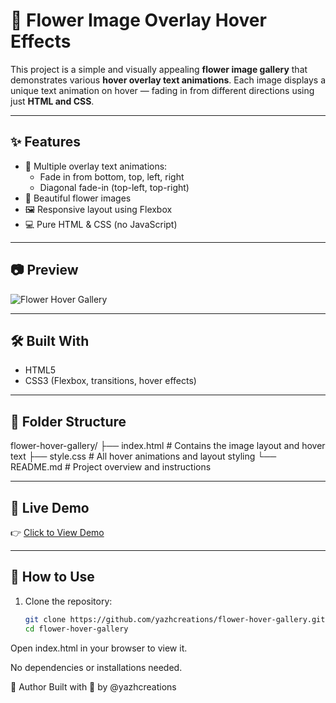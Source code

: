 # 🌸 Flower Image Overlay Hover Effects

This project is a simple and visually appealing **flower image gallery** that demonstrates various **hover overlay text animations**. Each image displays a unique text animation on hover — fading in from different directions using just **HTML and CSS**.

---

## ✨ Features

- 🎨 Multiple overlay text animations:
  - Fade in from bottom, top, left, right
  - Diagonal fade-in (top-left, top-right)
- 🌼 Beautiful flower images
- 🖼️ Responsive layout using Flexbox
- 💻 Pure HTML & CSS (no JavaScript)

---

## 📷 Preview

![Flower Hover Gallery](https://github.com/yazhcreations/flower-hover-gallery/assets/your-user-id/screenshot.png)

---

## 🛠️ Built With

- HTML5
- CSS3 (Flexbox, transitions, hover effects)

---

## 🧩 Folder Structure

flower-hover-gallery/
├── index.html # Contains the image layout and hover text
├── style.css # All hover animations and layout styling
└── README.md # Project overview and instructions


---

## 🚀 Live Demo

👉 [Click to View Demo](https://yazhcreations.github.io/flower-hover-gallery)

---

## 📝 How to Use

1. Clone the repository:
   ```bash
   git clone https://github.com/yazhcreations/flower-hover-gallery.git
   cd flower-hover-gallery
Open index.html in your browser to view it.

No dependencies or installations needed.

📌 Author
Built with 💜 by @yazhcreations